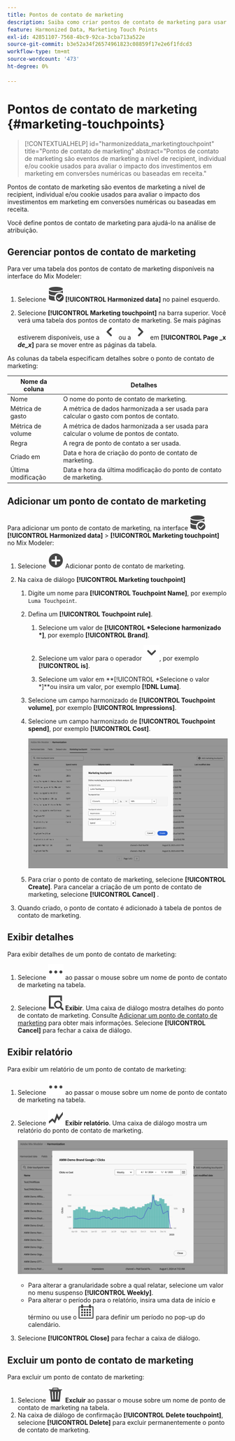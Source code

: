 ```yaml
---
title: Pontos de contato de marketing
description: Saiba como criar pontos de contato de marketing para usar como parte da harmonização de seus dados no Mix Modeler.
feature: Harmonized Data, Marketing Touch Points
exl-id: 42851107-7568-4bc9-92ca-3cba713a522e
source-git-commit: b3e52a34f26574961823c08859f17e2e6f1fdcd3
workflow-type: tm+mt
source-wordcount: '473'
ht-degree: 0%

---
```


# Pontos de contato de marketing {#marketing-touchpoints}

>[!CONTEXTUALHELP]
>id="harmonizeddata_marketingtouchpoint"
>title="Ponto de contato de marketing"
>abstract="Pontos de contato de marketing são eventos de marketing a nível de recipient, individual e/ou cookie usados para avaliar o impacto dos investimentos em marketing em conversões numéricas ou baseadas em receita."


Pontos de contato de marketing são eventos de marketing a nível de recipient, individual e/ou cookie usados para avaliar o impacto dos investimentos em marketing em conversões numéricas ou baseadas em receita.

Você define pontos de contato de marketing para ajudá-lo na análise de atribuição.

## Gerenciar pontos de contato de marketing

Para ver uma tabela dos pontos de contato de marketing disponíveis na interface do Mix Modeler:

1. Selecione ![DataSearch](/help/assets/icons/DataCheck.svg) **[!UICONTROL Harmonized data]** no painel esquerdo.

1. Selecione **[!UICONTROL Marketing touchpoint]** na barra superior. Você verá uma tabela dos pontos de contato de marketing. Se mais páginas estiverem disponíveis, use a ![Seta para a esquerda](/help/assets/icons/ChevronLeft.svg) ou a ![Seta para a direita](/help/assets/icons/ChevronRight.svg) em **[!UICONTROL Page _x _de_x_]** para se mover entre as páginas da tabela.

As colunas da tabela especificam detalhes sobre o ponto de contato de marketing:

| Nome da coluna | Detalhes |
| --- | ---|
| Nome | O nome do ponto de contato de marketing. |
| Métrica de gasto | A métrica de dados harmonizada a ser usada para calcular o gasto com pontos de contato. |
| Métrica de volume | A métrica de dados harmonizada a ser usada para calcular o volume de pontos de contato. |
| Regra | A regra de ponto de contato a ser usada. |
| Criado em | Data e hora de criação do ponto de contato de marketing. |
| Última modificação | Data e hora da última modificação do ponto de contato de marketing. |


## Adicionar um ponto de contato de marketing

Para adicionar um ponto de contato de marketing, na interface ![DataSearch](/help/assets/icons/DataCheck.svg) **[!UICONTROL Harmonized data]** > **[!UICONTROL Marketing touchpoint]** no Mix Modeler:

1. Selecione ![Adicionar](/help/assets/icons/AddCircle.svg) Adicionar ponto de contato de marketing.

1. Na caixa de diálogo **[!UICONTROL Marketing touchpoint]**

   1. Digite um nome para **[!UICONTROL Touchpoint Name]**, por exemplo `Luma Touchpoint`.

   1. Defina um **[!UICONTROL Touchpoint rule]**.

      1. Selecione um valor de **[!UICONTROL *Selecione harmonizado *]**, por exemplo **[!UICONTROL Brand]**.

      1. Selecione um valor para o operador ![Divisa](/help/assets/icons/ChevronDown.svg), por exemplo **[!UICONTROL is]**.

      1. Selecione um valor em **[!UICONTROL *Selecione o valor *]**ou insira um valor, por exemplo **[!DNL Luma]**.

   1. Selecione um campo harmonizado de **[!UICONTROL Touchpoint volume]**, por exemplo **[!UICONTROL Impressions]**.

   1. Selecione um campo harmonizado de **[!UICONTROL Touchpoint spend]**, por exemplo **[!UICONTROL Cost]**.

      ![Ponto de contato de marketing](/help/assets/create-touchpoint.png)

   1. Para criar o ponto de contato de marketing, selecione **[!UICONTROL Create]**. Para cancelar a criação de um ponto de contato de marketing, selecione **[!UICONTROL Cancel]** .

1. Quando criado, o ponto de contato é adicionado à tabela de pontos de contato de marketing.


## Exibir detalhes

Para exibir detalhes de um ponto de contato de marketing:

1. Selecione ![Mais](/help/assets/icons/More.svg) ao passar o mouse sobre um nome de ponto de contato de marketing na tabela.

1. Selecione ![Exibir](/help/assets/icons/ViewDetail.svg) **Exibir**. Uma caixa de diálogo mostra detalhes do ponto de contato de marketing. Consulte [Adicionar um ponto de contato de marketing](#add-a-marketing-touchpoint) para obter mais informações. Selecione **[!UICONTROL Cancel]** para fechar a caixa de diálogo.


## Exibir relatório

Para exibir um relatório de um ponto de contato de marketing:

1. Selecione ![Mais](/help/assets/icons/More.svg) ao passar o mouse sobre um nome de ponto de contato de marketing na tabela.

1. Selecione ![GraphTrend](/help/assets/icons/GraphTrend.svg) **Exibir relatório**. Uma caixa de diálogo mostra um relatório do ponto de contato de marketing.

   ![Relatório de exibição do ponto de contato de marketing](../assets/marketingtouchpoint-view-report.png)

   * Para alterar a granularidade sobre a qual relatar, selecione um valor no menu suspenso **[!UICONTROL Weekly]**.
   * Para alterar o período para o relatório, insira uma data de início e término ou use o ![Calendário](/help/assets/icons/Calendar.svg) para definir um período no pop-up do calendário.

1. Selecione **[!UICONTROL Close]** para fechar a caixa de diálogo.

## Excluir um ponto de contato de marketing

Para excluir um ponto de contato de marketing:

1. Selecione ![Excluir](/help/assets/icons/Delete.svg) **Excluir** ao passar o mouse sobre um nome de ponto de contato de marketing na tabela.
1. Na caixa de diálogo de confirmação **[!UICONTROL Delete touchpoint]**, selecione **[!UICONTROL Delete]** para excluir permanentemente o ponto de contato de marketing.


